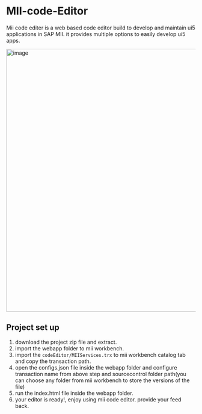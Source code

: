 # MII-code-Editor
Mii code editer is a web based code editor build to develop and maintain ui5 applications in SAP MII.
it provides multiple options to easily develop ui5 apps.

<img width="700" alt="image" src="https://user-images.githubusercontent.com/79074273/197838821-2ed31d24-8ad2-492f-8ccf-6b89fbb5a59c.png">

## Project set up
1. download the project zip file and extract.
2. import the webapp folder to mii workbench.
3. import the `codeEditor/MIIServices.trx` to mii workbench catalog tab and copy the transaction path.
4. open the configs.json file inside the webapp folder and configure transaction name from above step and sourcecontrol folder path(you can choose any folder from mii workbench to store the versions of the file)
5. run the index.html file inside the webapp folder.
6. your editor is ready!, enjoy using mii code editor. provide your feed back.


